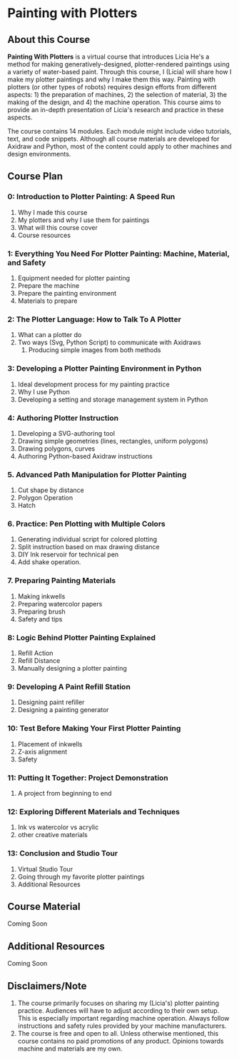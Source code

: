 
# Painting with Plotters

## About this Course 

**Painting With Plotters** is a virtual course that introduces Licia He's a method for making generatively-designed, plotter-rendered paintings using a variety of water-based paint. Through this course, I (Licia) will share how I make my plotter paintings and why I make them this way. Painting with plotters (or other types of robots) requires design efforts from different aspects: 1) the preparation of machines, 2) the selection of material, 3) the making of the design, and 4) the machine operation. This course aims to provide an in-depth presentation of Licia's research and practice in these aspects. 

The course contains 14 modules. Each module might include video tutorials, text, and code snippets. Although all course materials are developed for Axidraw and Python, most of the content could apply to other machines and design environments.
## Course Plan

### 0: Introduction to Plotter Painting: A Speed Run 
1. Why I made this course 
2. My plotters and why I use them for paintings 
3. What will this course cover 
4. Course resources
### 1: Everything You Need For Plotter Painting: Machine, Material, and Safety
1. Equipment needed for plotter painting
2. Prepare the machine
3. Prepare the painting environment 
4. Materials to prepare
### 2: The Plotter Language: How to Talk To A Plotter
1. What can a plotter do 
2. Two ways (Svg, Python Script) to communicate with Axidraws
	1. Producing simple images from both methods
### 3: Developing a Plotter Painting Environment in Python 
1. Ideal development process for my painting practice 
2. Why I use Python
3. Developing a setting and storage management system in Python
### 4: Authoring Plotter Instruction
1. Developing a SVG-authoring tool
2. Drawing simple geometries (lines, rectangles, uniform polygons)
3. Drawing polygons, curves
4. Authoring Python-based Axidraw instructions 
### 5. Advanced Path Manipulation for Plotter Painting
1. Cut shape by distance 
2. Polygon Operation 
3. Hatch 
### 6. Practice: Pen Plotting with Multiple Colors 
1. Generating individual script for colored plotting 
2. Split instruction based on max drawing distance
3. DIY Ink reservoir for technical pen 
4. Add shake operation. 
### 7. Preparing Painting Materials 
1. Making inkwells 
2. Preparing watercolor papers 
3. Preparing brush 
4. Safety and tips
### 8: Logic Behind Plotter Painting Explained
1. Refill Action 
2. Refill Distance 
3. Manually designing a plotter painting
### 9: Developing A Paint Refill Station 
1. Designing paint refiller 
2. Designing a painting generator 
### 10: Test Before Making Your First Plotter Painting
1. Placement of inkwells
2. Z-axis alignment 
3. Safety 
### 11: Putting It Together: Project Demonstration
1. A project from beginning to end 
### 12: Exploring Different Materials and Techniques
1. Ink vs watercolor vs acrylic 
2. other creative materials 
### 13: Conclusion and Studio Tour
1. Virtual Studio Tour 
2. Going through my favorite plotter paintings 
3. Additional Resources

## Course Material 
Coming Soon

## Additional Resources
Coming Soon

## Disclaimers/Note
1. The course primarily focuses on sharing my (Licia's) plotter painting practice.  Audiences will have to adjust according to their own setup. This is especially important regarding machine operation. Always follow instructions and safety rules provided by your machine manufacturers. 
2. The course is free and open to all. Unless otherwise mentioned, this course contains no paid promotions of any product. Opinions towards machine and materials are my own. 
